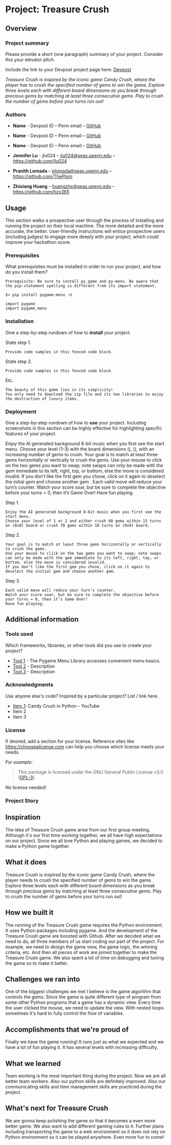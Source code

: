 # Project: Treasure Crush

## Overview

### Project summary

Please provide a short (one paragraph) summary of your project. Consider this your elevator pitch.

Include the link to your Devpost project page here: [Devpost](https://...)

*Treasure Crush is inspired by the iconic game Candy Crush, where the player has to crush the specified number of gems to win the game. Explore three levels each with different board dimensions as you break through precious gems by matching at least three consecutive gems. Play to crush the number of gems before your turns run out!* 

### Authors

* **Name** - Devpost ID – Penn email – [GitHub](https://github.com/user_name)
* **Name** - Devpost ID – Penn email – [GitHub](https://github.com/user_name)
* **Name** - Devpost ID – Penn email – [GitHub](https://github.com/user_name)

* **Jennifer Lu** - jlu024 – jlu024@seas.upenn.edu – https://github.com/jlu024
* **Pranith Lomada** – plomada@seas.upenn.edu – https://github.com/ThePlom
* **Zhixiang Huang** – huangzhx@seas.upenn.edu – https://github.com/hzx365

## Usage

This section walks a prospective user through the process of installing and running the project on their local machine. The more detailed and the more accurate, the better. User-friendly instructions will entice prospective users (including judges) to engage more deeply with your project, which could improve your hackathon score.

### Prerequisites

What prerequisites must be installed in order to run your project, and how do you install them?

```
Prerequisite: Be sure to install py_game and py-menu. Be aware that the pip-statement spelling is different from its import statement. 

$> pip install pygame-menu -U

import pygame
import pygame_menu

```

### Installation

Give a step-by-step rundown of how to **install** your project.

State step 1.
```
Provide code samples in this fenced code block.
```

State step 2.
```
Provide code samples in this fenced code block.
```

Etc.

```
The beauty of this game lies in its simplicity! 
You only need to download the zip file and its two libraries to enjoy the destruction of luxury items.

```

### Deployment

Give a step-by-step rundown of how to **use** your project. Including screenshots in this section can be highly effective for highlighting specific features of your project.

Enjoy the AI generated background 8-bit music when you first see the start menu. Choose your level (1-3) with the board dimensions (), (),  with an increasing number of gems to crush.
Your goal is to match at least three gems horizontally or vertically to crush the gems. Use your mouse to click on the two gems you want to swap; note swaps can only be made with the gem immediate to its left, right, top, or bottom, else the move is considered invalid. If you don’t like the first gem you chose, click on it again to deselect the initial gem and choose another gem .
Each valid move will reduce your turn’s counter. Watch your score soar, but be sure to complete the objective before your turns = 0, then it’s Game Over! Have fun playing.

Step 1.
```
Enjoy the AI generated background 8-bit music when you first see the start menu. 
Choose your level of 1 or 2 and either crush 60 gems within 15 turns on (8x8) board or crush 70 gems within 10 turns on (9x9) board.
```

Step 2.
```
Your goal is to match at least three gems horizontally or vertically to crush the gems. 
Use your mouse to click on the two gems you want to swap; note swaps can only be made with the gem immediate to its left, right, top, or bottom, else the move is considered invalid. 
If you don’t like the first gem you chose, click on it again to deselect the initial gem and choose another gem.
```
Step 3.
```
Each valid move will reduce your turn’s counter. 
Watch your score soar, but be sure to complete the objective before your turns = 0, then it’s Game Over! 
Have fun playing.
```

## Additional information

### Tools used

Which frameworks, libraries, or other tools did you use to create your project?

* [Tool 1](https://pygame-menu.readthedocs.io/en/4.2.8/) - The Pygame  Menu Library accesses convenient menu basics.
* [Tool 2](https://maven.apache.org/) - Description
* [Tool 3](https://maven.apache.org/) - Description

### Acknowledgments

Use anyone else's code? Inspired by a particular project? List / link here.

* [Item 1](https://www.youtube.com/watch?v=PQPfpaQelbI): Candy Crush in Python - YouTube
* Item 2
* Item 3

### License

If desired, add a section for your license. Reference sites like https://choosealicense.com can help you choose which license meets your needs.

*For example:*

>This package is licensed under the GNU General Public License v3.0 (<a href="https://choosealicense.com/licenses/gpl-3.0/" target="_blank">GPL-3</a>).

No license needed!

### Project Story
## Inspiration
The idea of Treasure Crush game arise from our first group meeting. Although it's our first time working together, we all have high expectations on our project. Since we all love Python and playing games, we decided to make a Python game together. 
## What it does
Treasure Crush is inspired by the iconic game Candy Crush, where the player needs to crush the specified number of gems to win the game. Explore three levels each with different board dimensions as you break through precious gems by matching at least three consecutive gems. Play to crush the number of gems before your turns run out!
## How we built it
The running of the Treasure Crush game requires the Python environment. It uses Python packages including pygame. And the development of the Treasure Crush game are boosted with Github. After we decided what we need to do, all three members of us start coding our part of the project. For example, we need to design the game view, the game logic, the winning criteria, etc. And then all pieces of work are joined together to make the Treasure Crush game. We also spent a lot of time on debugging and tuning the game so to make it better.
## Challenges we ran into
One of the biggest challenges we met I believe is the game algorithm that controls the gems. Since the game is quite different type of program from some other Python programs that a game has a dynamic view. Every time the user clicked the mouse, we need to update the view. With nested loops sometimes it's hard to fully control the flow of variables.
## Accomplishments that we're proud of
Finally we have the game running! It runs just as what we expected and we have a lot of fun playing it. It has several levels with increasing difficulty.
## What we learned
Team working is the most important thing during the project.  Now we are all better team workers. Also our python skills are definitely improved. Also our communicating skills and time management skills are practiced during the project.
## What's next for Treasure Crush
We are gonna keep polishing the game so that it becomes a even more better game. We also want to add different gaming rules to it. Further plans including transporting the game to a web environment so it does not rely on Python environment so it can be played anywhere. Even more fun to come!

